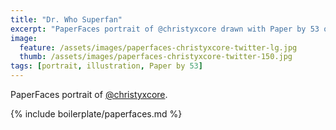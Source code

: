 ```yaml
---
title: "Dr. Who Superfan"
excerpt: "PaperFaces portrait of @christyxcore drawn with Paper by 53 on an iPad."
image: 
  feature: /assets/images/paperfaces-christyxcore-twitter-lg.jpg
  thumb: /assets/images/paperfaces-christyxcore-twitter-150.jpg
tags: [portrait, illustration, Paper by 53]
---
```


PaperFaces portrait of [@christyxcore](http://twitter.com/christyxcore).

{% include boilerplate/paperfaces.md %}